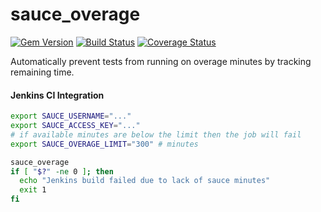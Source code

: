 # sauce_overage

[![Gem Version](https://badge.fury.io/rb/sauce_overage.svg)](https://rubygems.org/gems/sauce_overage)
[![Build Status](https://travis-ci.org/bootstraponline/sauce_overage.svg)](https://travis-ci.org/bootstraponline/sauce_overage)
[![Coverage Status](https://coveralls.io/repos/bootstraponline/sauce_overage/badge.svg?branch=master&service=github&nocache)](https://coveralls.io/github/bootstraponline/sauce_overage?branch=master)

Automatically prevent tests from running on overage minutes by tracking remaining time.

#### Jenkins CI Integration

```bash
export SAUCE_USERNAME="..."
export SAUCE_ACCESS_KEY="..."
# if available minutes are below the limit then the job will fail
export SAUCE_OVERAGE_LIMIT="300" # minutes

sauce_overage
if [ "$?" -ne 0 ]; then
  echo "Jenkins build failed due to lack of sauce minutes"
  exit 1
fi
```

